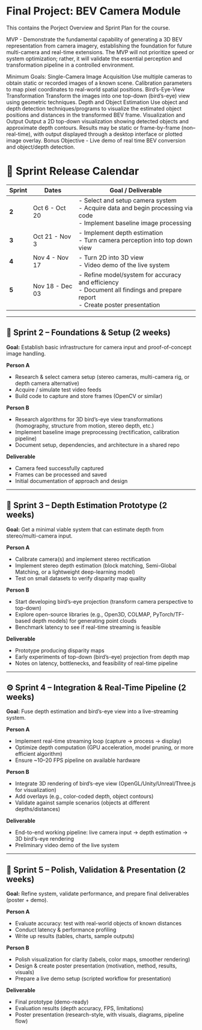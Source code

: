 # Final Project: BEV Camera Module

This contains the Porject Overview and Sprint Plan for the course.

MVP - Demonstrate the fundamental capability of generating a 3D BEV representation from camera imagery, establishing the foundation for future multi-camera and real-time extensions. The MVP will not prioritize speed or system optimization; rather, it will validate the essential perception and transformation pipeline in a controlled environment.

Minimum Goals:
Single-Camera Image Acquisition
Use multiple cameras to obtain static or recorded images of a known scene.
Calibration parameters to map pixel coordinates to real-world spatial positions.
Bird’s-Eye-View Transformation
Transform the images into one top-down (bird’s-eye) view using geometric techniques. 
Depth and Object Estimation
Use object and depth detection techniques/programs to visualize the estimated object positions and distances in the transformed BEV frame.
Visualization and Output
Output a 2D top-down visualization showing detected objects and approximate depth contours.
Results may be static or frame-by-frame (non–real-time), with output displayed through a desktop interface or plotted image overlay.
Bonus Objective - Live demo of real time BEV conversion and object/depth detection.


# 📅 Sprint Release Calendar

| **Sprint** | **Dates** | **Goal / Deliverable** |
|-------------|------------|-------------------------|
| **2** | Oct 6 - Oct 20 | - Select and setup camera system<br>- Acquire data and begin processing via code<br>- Implement baseline image processing |
| **3** | Oct 21 - Nov 3 | - Implement depth estimation<br>- Turn camera perception into top down view |
| **4** | Nov 4 - Nov 17 | - Turn 2D into 3D view<br>- Video demo of the live system |
| **5** | Nov 18 - Dec 03 | - Refine model/system for accuracy and efficiency<br>- Document all findings and prepare report<br>- Create poster presentation |


---

## 🚀 Sprint 2 – Foundations & Setup (2 weeks)

**Goal:** Establish basic infrastructure for camera input and proof-of-concept image handling.

**Person A**
- Research & select camera setup (stereo cameras, multi-camera rig, or depth camera alternative)
- Acquire / simulate test video feeds
- Build code to capture and store frames (OpenCV or similar)

**Person B**
- Research algorithms for 3D bird’s-eye view transformations (homography, structure from motion, stereo depth, etc.)
- Implement baseline image preprocessing (rectification, calibration pipeline)
- Document setup, dependencies, and architecture in a shared repo

**Deliverable**
- Camera feed successfully captured  
- Frames can be processed and saved  
- Initial documentation of approach and design  

---

## 🧠 Sprint 3 – Depth Estimation Prototype (2 weeks)

**Goal:** Get a minimal viable system that can estimate depth from stereo/multi-camera input.

**Person A**
- Calibrate camera(s) and implement stereo rectification  
- Implement stereo depth estimation (block matching, Semi-Global Matching, or a lightweight deep-learning model)  
- Test on small datasets to verify disparity map quality  

**Person B**
- Start developing bird’s-eye projection (transform camera perspective to top-down)  
- Explore open-source libraries (e.g., Open3D, COLMAP, PyTorch/TF-based depth models) for generating point clouds  
- Benchmark latency to see if real-time streaming is feasible  

**Deliverable**
- Prototype producing disparity maps  
- Early experiments of top-down (bird’s-eye) projection from depth map  
- Notes on latency, bottlenecks, and feasibility of real-time pipeline  

---

## ⚙️ Sprint 4 – Integration & Real-Time Pipeline (2 weeks)

**Goal:** Fuse depth estimation and bird’s-eye view into a live-streaming system.

**Person A**
- Implement real-time streaming loop (capture → process → display)  
- Optimize depth computation (GPU acceleration, model pruning, or more efficient algorithm)  
- Ensure ~10–20 FPS pipeline on available hardware  

**Person B**
- Integrate 3D rendering of bird’s-eye view (OpenGL/Unity/Unreal/Three.js for visualization)  
- Add overlays (e.g., color-coded depth, object contours)  
- Validate against sample scenarios (objects at different depths/distances)  

**Deliverable**
- End-to-end working pipeline: live camera input → depth estimation → 3D bird’s-eye rendering  
- Preliminary video demo of the live system  

---

## 🏁 Sprint 5 – Polish, Validation & Presentation (2 weeks)

**Goal:** Refine system, validate performance, and prepare final deliverables (poster + demo).

**Person A**
- Evaluate accuracy: test with real-world objects of known distances  
- Conduct latency & performance profiling  
- Write up results (tables, charts, sample outputs)  

**Person B**
- Polish visualization for clarity (labels, color maps, smoother rendering)  
- Design & create poster presentation (motivation, method, results, visuals)  
- Prepare a live demo setup (scripted workflow for presentation)  

**Deliverable**
- Final prototype (demo-ready)  
- Evaluation results (depth accuracy, FPS, limitations)  
- Poster presentation (research-style, with visuals, diagrams, pipeline flow)  


